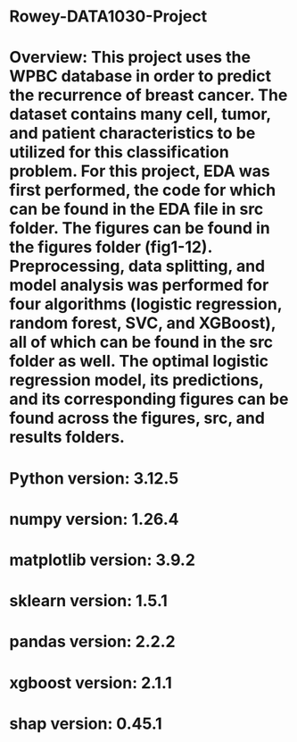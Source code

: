 ﻿# Rowey-DATA1030-Project
# Overview: This project uses the WPBC database in order to predict the recurrence of breast cancer. The dataset contains many cell, tumor, and patient characteristics to be utilized for this classification problem. For this project, EDA was first performed, the code for which can be found in the EDA file in src folder. The figures can be found in the figures folder (fig1-12). Preprocessing, data splitting, and model analysis was performed for four algorithms (logistic regression, random forest, SVC, and XGBoost), all of which can be found in the src folder as well. The optimal logistic regression model, its predictions, and its corresponding figures can be found across the figures, src, and results folders.
# Python version: 3.12.5
# numpy version: 1.26.4
# matplotlib version: 3.9.2
# sklearn version: 1.5.1
# pandas version: 2.2.2
# xgboost version: 2.1.1
# shap version: 0.45.1
